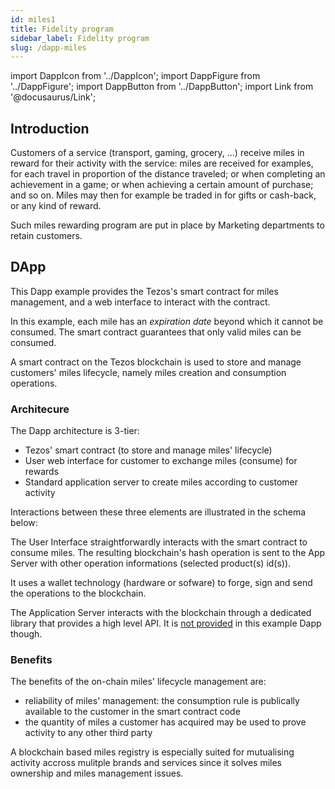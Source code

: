 ```yaml
---
id: miles1
title: Fidelity program
sidebar_label: Fidelity program
slug: /dapp-miles
---
```


import DappIcon from '../DappIcon';
import DappFigure from '../DappFigure';
import DappButton from '../DappButton';
import Link from '@docusaurus/Link';

<DappFigure img='miles_screenshot.png' width='100%'/>

<DappButton url="https://edukera.github.io/completium-dapp-miles/" txt="open dapp"/>

## Introduction

Customers of a service (transport, gaming, grocery, ...) receive miles in reward for their activity with the service: miles are received for examples, for each travel in proportion of the distance traveled; or when completing an achievement in a game; or when achieving a certain amount of purchase; and so on. Miles may then for example be traded in for gifts or cash-back, or any kind of reward.

Such miles rewarding program are put in place by Marketing departments to retain customers.
## DApp

This Dapp example provides the Tezos's <Link to='/docs/dapp-tools/tezos#smart-contract'>smart contract</Link> for miles management, and a web interface to interact with the contract.

In this example, each mile has an *expiration date* beyond which it cannot be consumed. The smart contract guarantees that only valid miles can be consumed.

A smart contract on the Tezos blockchain is used to store and manage customers' miles lifecycle, namely miles creation and consumption operations.

### Architecure

The Dapp architecture is 3-tier:
* Tezos' smart contract (to store and manage miles' lifecycle)
* User web interface for customer to exchange miles (consume) for rewards
* Standard application server to create miles according to customer activity

Interactions between these three elements are illustrated in the schema below:

<DappFigure img='miles-dapp-architecture.svg' width='60%'/>

The User Interface straightforwardly interacts with the smart contract to consume miles. The resulting blockchain's hash operation is sent to the App Server with other operation informations (selected product(s) id(s)).

It uses a wallet technology (hardware or sofware) to forge, sign and send the operations to the blockchain.

The Application Server interacts with the blockchain through a dedicated library that provides a high level API. It is <u>not provided</u> in this example Dapp though.
### Benefits

The benefits of the on-chain miles' lifecycle management are:
* reliability of miles' management: the consumption rule is publically available to the customer in the smart contract code
* the quantity of miles a customer has acquired may be used to prove activity to any other third party

A blockchain based miles registry is especially suited for mutualising activity accross mulitple brands and services since it solves miles ownership and miles management issues.

